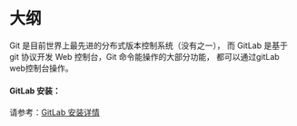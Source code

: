 # 大纲

Git 是目前世界上最先进的分布式版本控制系统（没有之一）， 而 GitLab 是基于 git 协议开发 Web 控制台，Git 命令能操作的大部分功能， 都可以通过gitLab web控制台操作。

#### GitLab 安装：

请参考：[GitLab 安装详情](https://library.prof.wang/handbook_html/h02-linux/GitLab/index.html)

